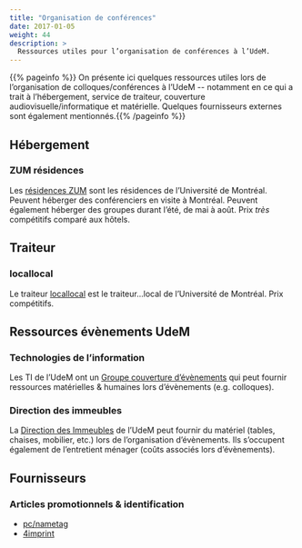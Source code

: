 ```yaml
---
title: "Organisation de conférences"
date: 2017-01-05
weight: 44
description: >
  Ressources utiles pour l’organisation de conférences à l’UdeM.
---
```


{{% pageinfo %}}
On présente ici quelques ressources utiles lors de l’organisation de colloques/conférences à l’UdeM -- notamment en ce qui a trait à l’hébergement, service de traiteur, couverture audiovisuelle/informatique et matérielle. Quelques fournisseurs externes sont également mentionnés.{{% /pageinfo %}}

## Hébergement

### ZUM résidences

Les [résidences ZUM](http://zumresidences.ca) sont les résidences de l’Université de Montréal. Peuvent héberger des conférenciers en visite à Montréal. Peuvent également héberger des groupes durant l’été, de mai à août. Prix *très* compétitifs comparé aux hôtels.

## Traiteur

### locallocal

Le traiteur [locallocal](https://www.locallocal.ca) est le traiteur...local de l’Université de Montréal. Prix compétitifs.

## Ressources évènements UdeM

### Technologies de l’information

Les TI de l’UdeM ont un [Groupe couverture d’évènements](https://ti.umontreal.ca/audiovisuel/evenements.html) qui peut fournir ressources matérielles & humaines lors d’évènements (e.g. colloques).

### Direction des immeubles

La [Direction des Immeubles](http://www.di.umontreal.ca) de l’UdeM peut fournir du matériel (tables, chaises, mobilier, etc.) lors de l’organisation d’évènements. Ils s’occupent également de l’entretient ménager (coûts associés lors d’évènements).

## Fournisseurs

### Articles promotionnels & identification

* [pc/nametag](https://www.pcnametag.ca)
* [4imprint](https://www.4imprint.ca)